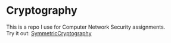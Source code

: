 # Cryptography
This is a repo I use for Computer Network Security assignments. <br />
Try it out: [SymmetricCryptography](symmetriccrypto.netlify.app)
